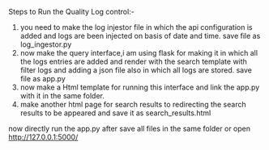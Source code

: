 Steps to Run the Quality Log control:-
1. you need to make the log injestor file in which the api configuration is added and logs are been injected on basis of date and time.  save file as log_ingestor.py
2. now make the query interface,i am using flask for making it in which all the logs entries are added and render with the search template with filter logs and adding a json file also in which all logs are stored. save file as app.py
3. now make a Html template for running this interface and link the app.py with it in the same folder.
4. make another html page for search results to redirecting the search results to be appeared and save it as search_results.html

now directly run the app.py after save all files in the same folder or open http://127.0.0.1:5000/
